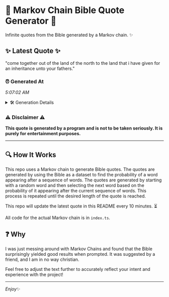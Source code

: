 # 📖 Markov Chain Bible Quote Generator 📖

Infinite quotes from the Bible generated by a Markov chain. ✨

## ✨ Latest Quote ✨
"come together out of the land of the north to the land that i have given for an inheritance unto your fathers."

### ⏰ Generated At
*5:07:02 AM*

<details>
    <summary>🛠️ Generation Details</summary>
    <p>
        <strong>🌱 Seed:</strong> come<br>
        <strong>🔄 Iterations:</strong> 21<br>
        <strong>📜 Context History:</strong><br>[ come ]: together<br>[ come, together ]: out<br>[ come, together, out ]: of<br>[ come, together, out, of ]: the<br>[ come, together, out, of, the ]: land<br>[ come, together, out, of, the, land ]: of<br>[ together, out, of, the, land, of ]: the<br>[ out, of, the, land, of, the ]: north<br>[ of, the, land, of, the, north ]: to<br>[ the, land, of, the, north, to ]: the<br>[ land, of, the, north, to, the ]: land<br>[ of, the, north, to, the, land ]: that<br>[ the, north, to, the, land, that ]: i<br>[ north, to, the, land, that, i ]: have<br>[ to, the, land, that, i, have ]: given<br>[ the, land, that, i, have, given ]: for<br>[ land, that, i, have, given, for ]: an<br>[ that, i, have, given, for, an ]: inheritance<br>[ i, have, given, for, an, inheritance ]: unto<br>[ have, given, for, an, inheritance, unto ]: your<br>[ given, for, an, inheritance, unto, your ]: fathers.<br>
    </p>
</details>

### ⚠️ Disclaimer ⚠️
**This quote is generated by a program and is not to be taken seriously. It is purely for entertainment purposes.**

---

## 🔍 How It Works

This repo uses a Markov chain to generate Bible quotes. The quotes are generated by using the Bible as a dataset to find the probability of a word appearing after a sequence of words. The quotes are generated by starting with a random word and then selecting the next word based on the probability of it appearing after the current sequence of words. This process is repeated until the desired length of the quote is reached.

This repo will update the latest quote in this README every 10 minutes. ⏳

All code for the actual Markov chain is in `index.ts`.

## ❓ Why

I was just messing around with Markov Chains and found that the Bible surprisingly yielded good results when prompted. 
It was suggested by a friend, and I am in no way christian.

Feel free to adjust the text further to accurately reflect your intent and experience with the project!

---

*Enjoy*✨
